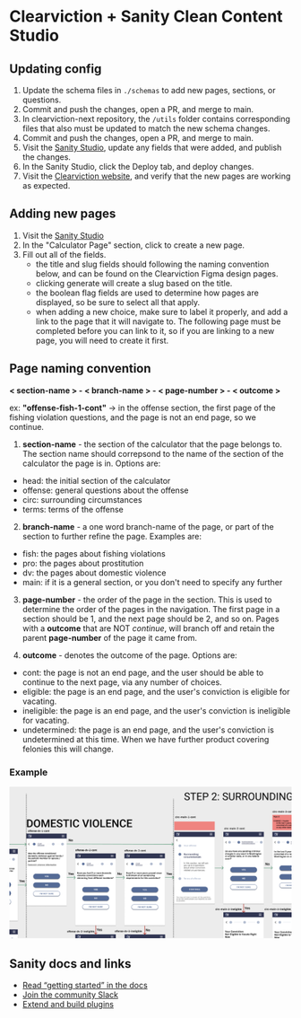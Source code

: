 # Clearviction + Sanity Clean Content Studio

## Updating config

1. Update the schema files in `./schemas` to add new pages, sections, or questions.
2. Commit and push the changes, open a PR, and merge to main.
3. In clearviction-next repository, the `/utils` folder contains corresponding files that also must be updated to match the new schema changes.
4. Commit and push the changes, open a PR, and merge to main.
5. Visit the [Sanity Studio](https://clearviction.sanity.studio/desk), update any fields that were added, and publish the changes.
6. In the Sanity Studio, click the Deploy tab, and deploy changes.
7. Visit the [Clearviction website](https://clearviction.org/), and verify that the new pages are working as expected.

## Adding new pages

1. Visit the [Sanity Studio](https://clearviction.sanity.studio/desk)
2. In the "Calculator Page" section, click to create a new page.
3. Fill out all of the fields.
   - the title and slug fields should following the naming convention below, and can be found on the Clearviction Figma design pages.
   - clicking generate will create a slug based on the title.
   - the boolean flag fields are used to determine how pages are displayed, so be sure to select all that apply.
   - when adding a new choice, make sure to label it properly, and add a link to the page that it will navigate to. The following page must be completed before you can link to it, so if you are linking to a new page, you will need to create it first.

## Page naming convention

**< section-name > - < branch-name > - < page-number > - < outcome >**

ex: **"offense-fish-1-cont"** -> in the offense section, the first page of the fishing violation questions, and the page is not an end page, so we continue.

1. **section-name** - the section of the calculator that the page belongs to. The section name should correpsond to the name of the section of the calculator the page is in. Options are:

- head: the initial section of the calculator
- offense: general questions about the offense
- circ: surrounding circumstances
- terms: terms of the offense

2. **branch-name** - a one word branch-name of the page, or part of the section to further refine the page. Examples are:

- fish: the pages about fishing violations
- pro: the pages about prostitution
- dv: the pages about domestic violence
- main: if it is a general section, or you don't need to specify any further

3. **page-number** - the order of the page in the section. This is used to determine the order of the pages in the navigation. The first page in a section should be 1, and the next page should be 2, and so on. Pages with a **outcome** that are NOT _continue_, will branch off and retain the parent **page-number** of the page it came from.

4. **outcome** - denotes the outcome of the page. Options are:

- cont: the page is not an end page, and the user should be able to continue to the next page, via any number of choices.
- eligible: the page is an end page, and the user's conviction is eligible for vacating.
- ineligible: the page is an end page, and the user's conviction is ineligible for vacating.
- undetermined: the page is an end page, and the user's conviction is undetermined at this time. When we have further product covering felonies this will change.

### Example

![a naming convention example](./static/naming-convention-example.png)

## Sanity docs and links

- [Read “getting started” in the docs](https://www.sanity.io/docs/introduction/getting-started?utm_source=readme)
- [Join the community Slack](https://slack.sanity.io/?utm_source=readme)
- [Extend and build plugins](https://www.sanity.io/docs/content-studio/extending?utm_source=readme)
